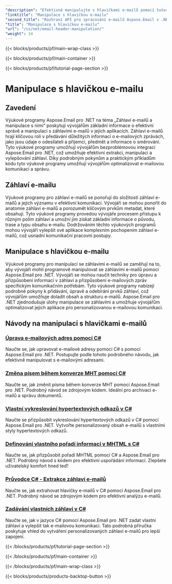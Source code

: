 ```yaml
---
"description": "Efektivně manipulujte s hlavičkami e-mailů pomocí tutoriálů Aspose.Email pro .NET. Naučte se extrahovat, upravovat a personalizovat hlavičky pro lepší komunikaci."
"linktitle": "Manipulace s hlavičkou e-mailu"
"second_title": "Rozhraní API pro zpracování e-mailů Aspose.Email v .NET"
"title": "Manipulace s hlavičkou e-mailu"
"url": "/cs/net/email-header-manipulation/"
"weight": 14
---
```


{{< blocks/products/pf/main-wrap-class >}}

{{< blocks/products/pf/main-container >}}

{{< blocks/products/pf/tutorial-page-section >}}

# Manipulace s hlavičkou e-mailu


## Zavedení

Výukové programy Aspose.Email pro .NET na téma „Záhlaví e-mailů a manipulace s nimi“ poskytují vývojářům základní informace o efektivní správě a manipulaci s záhlavími e-mailů v jejich aplikacích. Záhlaví e-mailů hrají klíčovou roli v předávání důležitých informací o e-mailových zprávách, jako jsou údaje o odesílateli a příjemci, předmět a informace o směrování. Tyto výukové programy umožňují vývojářům bezproblémovou integraci Aspose.Email pro .NET, což umožňuje efektivní extrakci, manipulaci a vylepšování záhlaví. Díky podrobným pokynům a praktickým příkladům kódu tyto výukové programy umožňují vývojářům optimalizovat e-mailovou komunikaci a správu.

## Záhlaví e-mailu

Výukové programy pro záhlaví e-mailů se ponořují do složitostí záhlaví e-mailů a jejich významu v efektivní komunikaci. Vývojáři se mohou ponořit do anatomie záhlaví e-mailů a porozumět klíčovým prvkům metadat, které obsahují. Tyto výukové programy provedou vývojáře procesem přístupu k různým polím záhlaví a umožní jim získat základní informace o původu, trase a typu obsahu e-mailu. Dodržováním těchto výukových programů mohou vývojáři vylepšit své aplikace komplexním pochopením záhlaví e-mailů, což usnadní komunikační pracovní postupy.

## Manipulace s hlavičkou e-mailu

Výukové programy pro manipulaci se záhlavími e-mailů se zaměřují na to, aby vývojáři mohli programově manipulovat se záhlavími e-mailů pomocí Aspose.Email pro .NET. Vývojáři se mohou naučit techniky pro úpravu a přizpůsobení informací v záhlaví a přizpůsobení e-mailových zpráv specifickým komunikačním potřebám. Tyto výukové programy nabízejí podrobné pokyny k přidávání, úpravě a odebírání prvků záhlaví, což vývojářům umožňuje doladit obsah a strukturu e-mailů. Aspose.Email pro .NET zjednodušuje úlohy manipulace se záhlavími a umožňuje vývojářům optimalizovat jejich aplikace pro personalizovanou e-mailovou komunikaci.

## Návody na manipulaci s hlavičkami e-mailů
### [Úprava e-mailových adres pomocí C#](./modifying-email-addresses-with-csharp/)
Naučte se, jak upravovat e-mailové adresy pomocí C# s pomocí Aspose.Email pro .NET. Postupujte podle tohoto podrobného návodu, jak efektivně manipulovat s e-mailovými adresami.
### [Změna písem během konverze MHT pomocí C#](./changing-fonts-during-mht-conversion-using-csharp/)
Naučte se, jak změnit písma během konverze MHT pomocí Aspose.Email pro .NET. Podrobný návod se zdrojovým kódem. Ideální pro archivaci e-mailů a správu dokumentů.
### [Vlastní vykreslování hypertextových odkazů v C# ](./custom-hyperlink-rendering-in-csharp/)
Naučte se přizpůsobit vykreslování hypertextových odkazů v C# pomocí Aspose.Email pro .NET. Vytvořte personalizovaný obsah e-mailů s vlastními styly hypertextových odkazů.
### [Definování vlastního pořadí informací v MHTML s C#](./defining-custom-order-of-information-in-mhtml-with-csharp/)
Naučte se, jak přizpůsobit pořadí MHTML pomocí C# a Aspose.Email pro .NET. Podrobný návod s kódem pro efektivní uspořádání informací. Zlepšete uživatelský komfort hned teď!
### [Průvodce C# - Extrakce záhlaví e-mailů](./csharp-guide-extracting-email-headers/)
Naučte se, jak extrahovat hlavičky e-mailů v C# pomocí Aspose.Email pro .NET. Podrobný návod se zdrojovým kódem pro efektivní analýzu e-mailů. 
### [Zadávání vlastních záhlaví v C#](./specifying-custom-headers-in-csharp/)
Naučte se, jak v jazyce C# pomocí Aspose.Email pro .NET zadat vlastní záhlaví a vylepšit tak e-mailovou komunikaci. Tato podrobná příručka poskytuje vhled do vytváření personalizovaných záhlaví e-mailů pro lepší zapojení.

{{< /blocks/products/pf/tutorial-page-section >}}

{{< /blocks/products/pf/main-container >}}

{{< /blocks/products/pf/main-wrap-class >}}

{{< blocks/products/products-backtop-button >}}